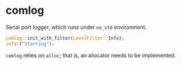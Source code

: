 # comlog

Serial port logger, which runs under `no_std` environment.

```rust
comlog::init_with_filter(LevelFilter::Info);
info!("Starting");
```

`comlog` relies on `alloc`; that is, an allocator needs to be implemented.
